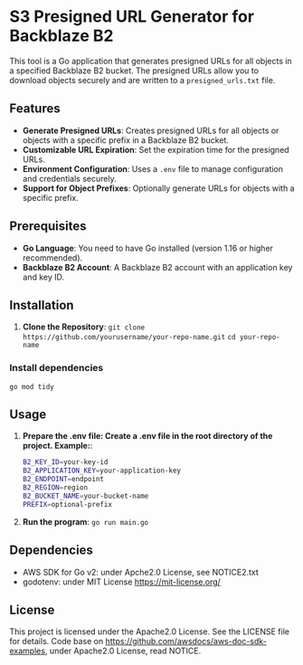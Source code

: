 # S3 Presigned URL Generator for Backblaze B2

This tool is a Go application that generates presigned URLs for all objects in a specified Backblaze B2 bucket. The presigned URLs allow you to download objects securely and are written to a `presigned_urls.txt` file.

## Features

- **Generate Presigned URLs**: Creates presigned URLs for all objects or objects with a specific prefix in a Backblaze B2 bucket.
- **Customizable URL Expiration**: Set the expiration time for the presigned URLs.
- **Environment Configuration**: Uses a `.env` file to manage configuration and credentials securely.
- **Support for Object Prefixes**: Optionally generate URLs for objects with a specific prefix.

## Prerequisites

- **Go Language**: You need to have Go installed (version 1.16 or higher recommended).
- **Backblaze B2 Account**: A Backblaze B2 account with an application key and key ID.

## Installation

1. **Clone the Repository**:
`git clone https://github.com/yourusername/your-repo-name.git`
`cd your-repo-name`

### Install dependencies
`go mod tidy`


## Usage
1. **Prepare the .env file: Create a .env file in the root directory of the project. Example:**:
    ```bash
    B2_KEY_ID=your-key-id
    B2_APPLICATION_KEY=your-application-key
    B2_ENDPOINT=endpoint
    B2_REGION=region
    B2_BUCKET_NAME=your-bucket-name
    PREFIX=optional-prefix

2. **Run the program**:
    `go run main.go`

## Dependencies
- AWS SDK for Go v2: under Apche2.0 License, see NOTICE2.txt
- godotenv: under MIT License https://mit-license.org/
  

## License
This project is licensed under the Apache2.0 License. See the LICENSE file for details.
Code base on https://github.com/awsdocs/aws-doc-sdk-examples, under Apache2.0 License, read NOTICE.
